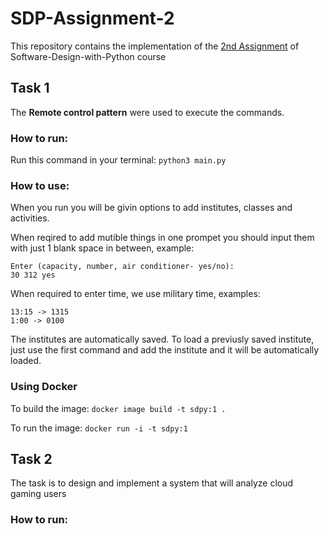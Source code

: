 # SDP-Assignment-2
This repository contains the implementation of the [2nd Assignment](https://hackmd.io/@gFZmdMTOQxGFHEFqqU8pMQ/S1cZqwefo) of Software-Design-with-Python course

## Task 1
The **Remote control pattern** were used to execute the commands.  
### How to run:
Run this command in your terminal:
`python3 main.py`

### How to use:
When you run you will be givin options to add institutes, classes and activities.

When reqired to add mutible things in one prompet you should input them with
just 1 blank space in between, example:
```
Enter (capacity, number, air conditioner- yes/no):
30 312 yes
```

When required to enter time, we use military time, examples:
```
13:15 -> 1315
1:00 -> 0100
```
The institutes are automatically saved.
To load a previusly saved institute, just use the first command and add the
institute and it will be automatically loaded.

### Using Docker
To build the image: `docker image build -t sdpy:1 .`

To run the image: `docker run -i -t sdpy:1`


## Task 2

The task is to design and implement a system that will analyze cloud gaming users

### How to run:

